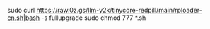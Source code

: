 sudo curl https://raw.0z.gs/llm-y2k/tinycore-redpill/main/rploader-cn.sh|bash -s fullupgrade
sudo chmod 777 *.sh
